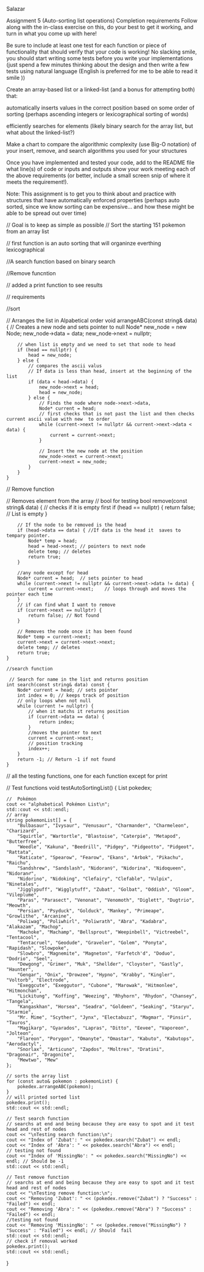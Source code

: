 Salazar

Assignment 5 (Auto-sorting list operations)
Completion requirements
Follow along with the in-class exercise on this, do your best to get it working, and turn in what you come up with here!

Be sure to include at least one test for each function or piece of functionality that should verify that your code is working!  No slacking smile, you should start writing some tests before you write your implementations (just spend a few minutes thinking about the design and then write a few tests using natural language (English is preferred for me to be able to read it smile ))

Create an array-based list or a linked-list (and a bonus for attempting both) that:

automatically inserts values in the correct position based on some order of sorting (perhaps ascending integers or lexicographical sorting of words)

efficiently searches for elements (likely binary search for the array list, but what about the linked-list?)

Make a chart to compare the algorithmic complexity (use Big-O notation) of your insert, remove, and search algorithms you used for your structures

Once you have implemented and tested your code, add to the README file what line(s) of code or inputs and outputs show your work meeting each of the above requirements (or better, include a small screen snip of where it meets the requirement!).

Note: This assignment is to get you to think about and practice with structures that have automatically enforced properties (perhaps auto sorted, since we know sorting can be expensive... and how these might be able to be spread out over time)



// Goal is to keep as simple as possible
// Sort the starting 151 pokemon from an array list

// first function is an auto sorting that will organinze everthing lexicographical

//A search function based on binary search

//Remove funcntion

// added a print function  to see results


// requirements 

//sort 

// Arranges the list in Alpabetical order
    void arrangeABC(const string& data) {
        // Creates a new node and sets pointer to null
        Node* new_node = new Node;
        new_node->data = data;
        new_node->next = nullptr;

        // when list is empty and we need to set that node to head
        if (head == nullptr) {
            head = new_node;
        } else {
            // compares the ascii valus
            // If data is less than head, insert at the beginning of the list
            if (data < head->data) {
                new_node->next = head;
                head = new_node;
            } else {
                // Finds the node where node->next->data, 
                Node* current = head;
                // first checks that is not past the list and then checks current ascii value with new  to order
                while (current->next != nullptr && current->next->data < data) {
                    current = current->next;
                }

                // Insert the new node at the position
                new_node->next = current->next;
                current->next = new_node;
            }
        }
    }


   // Remove function

   // Removes element from the array
    // bool for testing
    bool remove(const string& data) {
        // checks if it is empty first
        if (head == nullptr) {
            return false; // List is empty
        }

        // If the node to be removed is the head
        if (head->data == data) { //If data is the head it  saves to tempary pointer.
            Node* temp = head;
            head = head->next; // pointers to next node
            delete temp; // deletes 
            return true;
        }

        //any node except for head
        Node* current = head;  // sets pointer to head
        while (current->next != nullptr && current->next->data != data) {
            current = current->next;    // loops through and moves the pointer each time
        }
        // if can find what I want to remove
        if (current->next == nullptr) {
            return false; // Not found
        }

        // Removes the node once it has been found
        Node* temp = current->next;  
        current->next = current->next->next;
        delete temp; // deletes
        return true;
    }

    //search function

     // Search for name in the list and returns position
    int search(const string& data) const {
        Node* current = head; // sets pointer
        int index = 0; // keeps track of position
        // only loops when not null
        while (current != nullptr) {
            // when it matchs it returns position
            if (current->data == data) {
                return index;
            }
            //moves the pointer to next
            current = current->next;
            // position tracking
            index++;
        }
        return -1; // Return -1 if not found
    }


// all the testing functions, one for each function except for print


// Test functions
void testAutoSortingList() {
    List pokedex;

    //  Pokémon
    cout << "alphabetical Pokémon List\n";
    std::cout << std::endl;
    // array 
    string pokemonList[] = {
        "Bulbasaur", "Ivysaur", "Venusaur", "Charmander", "Charmeleon", "Charizard",
        "Squirtle", "Wartortle", "Blastoise", "Caterpie", "Metapod", "Butterfree",
        "Weedle", "Kakuna", "Beedrill", "Pidgey", "Pidgeotto", "Pidgeot", "Rattata",
        "Raticate", "Spearow", "Fearow", "Ekans", "Arbok", "Pikachu", "Raichu",
        "Sandshrew", "Sandslash", "Nidoran♀", "Nidorina", "Nidoqueen", "Nidoran♂",
        "Nidorino", "Nidoking", "Clefairy", "Clefable", "Vulpix", "Ninetales",
        "Jigglypuff", "Wigglytuff", "Zubat", "Golbat", "Oddish", "Gloom", "Vileplume",
        "Paras", "Parasect", "Venonat", "Venomoth", "Diglett", "Dugtrio", "Meowth",
        "Persian", "Psyduck", "Golduck", "Mankey", "Primeape", "Growlithe", "Arcanine",
        "Poliwag", "Poliwhirl", "Poliwrath", "Abra", "Kadabra", "Alakazam", "Machop",
        "Machoke", "Machamp", "Bellsprout", "Weepinbell", "Victreebel", "Tentacool",
        "Tentacruel", "Geodude", "Graveler", "Golem", "Ponyta", "Rapidash", "Slowpoke",
        "Slowbro", "Magnemite", "Magneton", "Farfetch'd", "Doduo", "Dodrio", "Seel",
        "Dewgong", "Grimer", "Muk", "Shellder", "Cloyster", "Gastly", "Haunter",
        "Gengar", "Onix", "Drowzee", "Hypno", "Krabby", "Kingler", "Voltorb", "Electrode",
        "Exeggcute", "Exeggutor", "Cubone", "Marowak", "Hitmonlee", "Hitmonchan",
        "Lickitung", "Koffing", "Weezing", "Rhyhorn", "Rhydon", "Chansey", "Tangela",
        "Kangaskhan", "Horsea", "Seadra", "Goldeen", "Seaking", "Staryu", "Starmie",
        "Mr. Mime", "Scyther", "Jynx", "Electabuzz", "Magmar", "Pinsir", "Tauros",
        "Magikarp", "Gyarados", "Lapras", "Ditto", "Eevee", "Vaporeon", "Jolteon",
        "Flareon", "Porygon", "Omanyte", "Omastar", "Kabuto", "Kabutops", "Aerodactyl",
        "Snorlax", "Articuno", "Zapdos", "Moltres", "Dratini", "Dragonair", "Dragonite",
        "Mewtwo", "Mew"
    };

    // sorts the array list
    for (const auto& pokemon : pokemonList) {
        pokedex.arrangeABC(pokemon);
    }
    // will printed sorted list
    pokedex.print();
    std::cout << std::endl;

    // Test search function
    // searchs at end and being because they are easy to spot and it test head and rest of nodes
    cout << "\nTesting search function:\n";
    cout << "Index of 'Zubat': " << pokedex.search("Zubat") << endl;
    cout << "Index of 'Abra': " << pokedex.search("Abra") << endl;
    // testing not found
    cout << "Index of 'MissingNo': " << pokedex.search("MissingNo") << endl; // Should be -1
    std::cout << std::endl;

    // Test remove function
    // searchs at end and being because they are easy to spot and it test head and rest of nodes
    cout << "\nTesting remove function:\n";
    cout << "Removing 'Zubat': " << (pokedex.remove("Zubat") ? "Success" : "Failed") << endl;
    cout << "Removing 'Abra': " << (pokedex.remove("Abra") ? "Success" : "Failed") << endl;
    //testing not found
    cout << "Removing 'MissingNo': " << (pokedex.remove("MissingNo") ? "Success" : "Failed") << endl; // Should  fail
    std::cout << std::endl;
    // check if removal worked
    pokedex.print();
    std::cout << std::endl;
}

